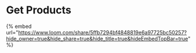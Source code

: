# Get Products

{% embed url="https://www.loom.com/share/5ffb7294bf4848819e6a97725bc50257?hide_owner=true&hide_share=true&hide_title=true&hideEmbedTopBar=true" %}
